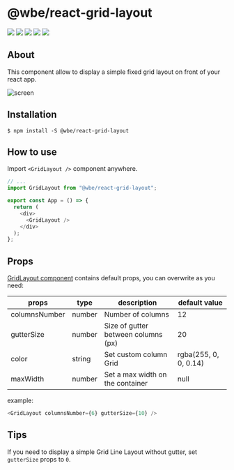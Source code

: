# @wbe/react-grid-layout

![](https://img.shields.io/npm/v/@wbe/react-grid-layout/latest.svg)
![](https://img.shields.io/bundlephobia/minzip/@wbe/react-grid-layout.svg)
![](https://img.shields.io/david/willybrauner/libraries.svg?path=packages%2Freact-components%2Freact-grid-layout)
![](https://img.shields.io/npm/dt/@wbe/react-grid-layout.svg)
![](https://img.shields.io/npm/l/@wbe/react-grid-layout.svg)

## About

This component allow to display a simple fixed grid layout on front of your react app.

![screen](https://i.gyazo.com/c1c179ee4453e2a7d1d62f2a17837f70.png)

## Installation

```shell script
$ npm install -S @wbe/react-grid-layout
```

## How to use

Import `<GridLayout />` component anywhere.

```typescript jsx
// ...
import GridLayout from "@wbe/react-grid-layout";

export const App = () => {
  return (
    <div>
      <GridLayout />
    </div>
  );
};
```

## Props

[GridLayout component](src/index.tsx) contains default props, you can overwrite as you need:

| props         | type   | description                         | default value         |
| ------------- | ------ | ----------------------------------- | --------------------- |
| columnsNumber | number | Number of columns                   | 12                    |
| gutterSize    | number | Size of gutter between columns (px) | 20                    |
| color         | string | Set custom column Grid              | rgba(255, 0, 0, 0.14) |
| maxWidth      | number | Set a max width on the container    | null                  |

example:

```typescript jsx
<GridLayout columnsNumber={6} gutterSize={10} />
```

## Tips

If you need to display a simple Grid Line Layout without gutter, set `gutterSize` props to `0`.
